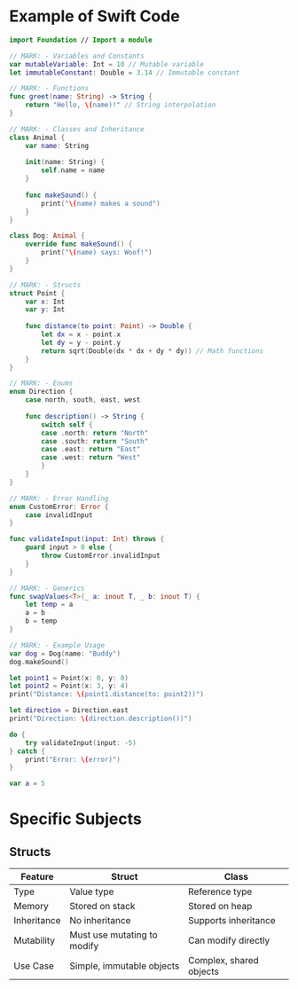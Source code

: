 
# Example of Swift Code
```swift
import Foundation // Import a module

// MARK: - Variables and Constants
var mutableVariable: Int = 10 // Mutable variable
let immutableConstant: Double = 3.14 // Immutable constant

// MARK: - Functions
func greet(name: String) -> String {
    return "Hello, \(name)!" // String interpolation
}

// MARK: - Classes and Inheritance
class Animal {
    var name: String
    
    init(name: String) {
        self.name = name
    }
    
    func makeSound() {
        print("\(name) makes a sound")
    }
}

class Dog: Animal {
    override func makeSound() {
        print("\(name) says: Woof!")
    }
}

// MARK: - Structs
struct Point {
    var x: Int
    var y: Int
    
    func distance(to point: Point) -> Double {
        let dx = x - point.x
        let dy = y - point.y
        return sqrt(Double(dx * dx + dy * dy)) // Math functions
    }
}

// MARK: - Enums
enum Direction {
    case north, south, east, west
    
    func description() -> String {
        switch self {
        case .north: return "North"
        case .south: return "South"
        case .east: return "East"
        case .west: return "West"
        }
    }
}

// MARK: - Error Handling
enum CustomError: Error {
    case invalidInput
}

func validateInput(input: Int) throws {
    guard input > 0 else {
        throw CustomError.invalidInput
    }
}

// MARK: - Generics
func swapValues<T>(_ a: inout T, _ b: inout T) {
    let temp = a
    a = b
    b = temp
}

// MARK: - Example Usage
var dog = Dog(name: "Buddy")
dog.makeSound()

let point1 = Point(x: 0, y: 0)
let point2 = Point(x: 3, y: 4)
print("Distance: \(point1.distance(to: point2))")

let direction = Direction.east
print("Direction: \(direction.description())")

do {
    try validateInput(input: -5)
} catch {
    print("Error: \(error)")
}

var a = 5
```

# Specific Subjects
## Structs
| Feature      | Struct               | Class               |
|--------------|----------------------|---------------------|
| Type         | Value type           | Reference type      |
| Memory       | Stored on stack      | Stored on heap      |
| Inheritance  | No inheritance       | Supports inheritance|
| Mutability   | Must use mutating to modify | Can modify directly|
| Use Case     | Simple, immutable objects | Complex, shared objects |

